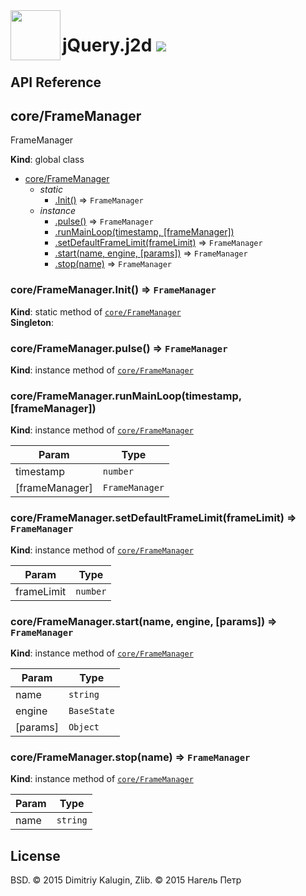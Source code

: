 <img src="https://github.com/fsggs/jquery.j2d/blob/0.2.0-dev/src/img/logo.png?raw=true" align="left" width="80"/>
<h1 align="left">jQuery.j2d <a href="https://www.versioneye.com/user/projects/56afa5f63d82b9003761dfc8">
    <img src="https://www.versioneye.com/user/projects/56afa5f63d82b9003761dfc8/badge.svg?style=flat"/></a></h1>


## API Reference

<a name="core/FrameManager"></a>

## core/FrameManager
FrameManager

**Kind**: global class  

* [core/FrameManager](#core/FrameManager)
    * _static_
        * [.Init()](#core/FrameManager.Init) ⇒ <code>FrameManager</code>
    * _instance_
        * [.pulse()](#core/FrameManager+pulse) ⇒ <code>FrameManager</code>
        * [.runMainLoop(timestamp, [frameManager])](#core/FrameManager+runMainLoop)
        * [.setDefaultFrameLimit(frameLimit)](#core/FrameManager+setDefaultFrameLimit) ⇒ <code>FrameManager</code>
        * [.start(name, engine, [params])](#core/FrameManager+start) ⇒ <code>FrameManager</code>
        * [.stop(name)](#core/FrameManager+stop) ⇒ <code>FrameManager</code>

<a name="core/FrameManager.Init"></a>

### core/FrameManager.Init() ⇒ <code>FrameManager</code>
**Kind**: static method of <code>[core/FrameManager](#core/FrameManager)</code>  
**Singleton**:   
<a name="core/FrameManager+pulse"></a>

### core/FrameManager.pulse() ⇒ <code>FrameManager</code>
**Kind**: instance method of <code>[core/FrameManager](#core/FrameManager)</code>  
<a name="core/FrameManager+runMainLoop"></a>

### core/FrameManager.runMainLoop(timestamp, [frameManager])
**Kind**: instance method of <code>[core/FrameManager](#core/FrameManager)</code>  

| Param | Type |
| --- | --- |
| timestamp | <code>number</code> | 
| [frameManager] | <code>FrameManager</code> | 

<a name="core/FrameManager+setDefaultFrameLimit"></a>

### core/FrameManager.setDefaultFrameLimit(frameLimit) ⇒ <code>FrameManager</code>
**Kind**: instance method of <code>[core/FrameManager](#core/FrameManager)</code>  

| Param | Type |
| --- | --- |
| frameLimit | <code>number</code> | 

<a name="core/FrameManager+start"></a>

### core/FrameManager.start(name, engine, [params]) ⇒ <code>FrameManager</code>
**Kind**: instance method of <code>[core/FrameManager](#core/FrameManager)</code>  

| Param | Type |
| --- | --- |
| name | <code>string</code> | 
| engine | <code>BaseState</code> | 
| [params] | <code>Object</code> | 

<a name="core/FrameManager+stop"></a>

### core/FrameManager.stop(name) ⇒ <code>FrameManager</code>
**Kind**: instance method of <code>[core/FrameManager](#core/FrameManager)</code>  

| Param | Type |
| --- | --- |
| name | <code>string</code> | 


## License

BSD. © 2015 Dimitriy Kalugin, Zlib. © 2015 Нагель Петр

